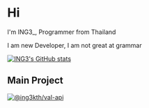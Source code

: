 # Hi

I'm ING3_, Programmer from Thailand

I am new Developer, I am not great at grammar

[![ING3's GitHub stats](https://github-readme-stats.vercel.app/api?username=KTNG-3&theme=tokyonight)](https://github.com/KTNG-3/KTNG-3)

## Main Project

[![@ing3kth/val-api](https://github-readme-stats.vercel.app/api/pin/?username=KTNG-3&repo=val-api&theme=tokyonight)](https://github.com/KTNG-3/val-api)
